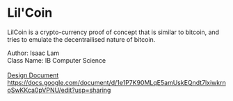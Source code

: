 # Lil'Coin

LilCoin is a crypto-currency proof of concept that 
is similar to bitcoin, and tries to emulate the 
decentrailised nature of bitcoin.

Author: Isaac Lam
<br>
Class Name: IB Computer Science
<br>
<br>
<u>Design Document</u>
https://docs.google.com/document/d/1e1P7K90MLqE5amUskEQndt7lxiwkrnoSwKKca0pVPNU/edit?usp=sharing
